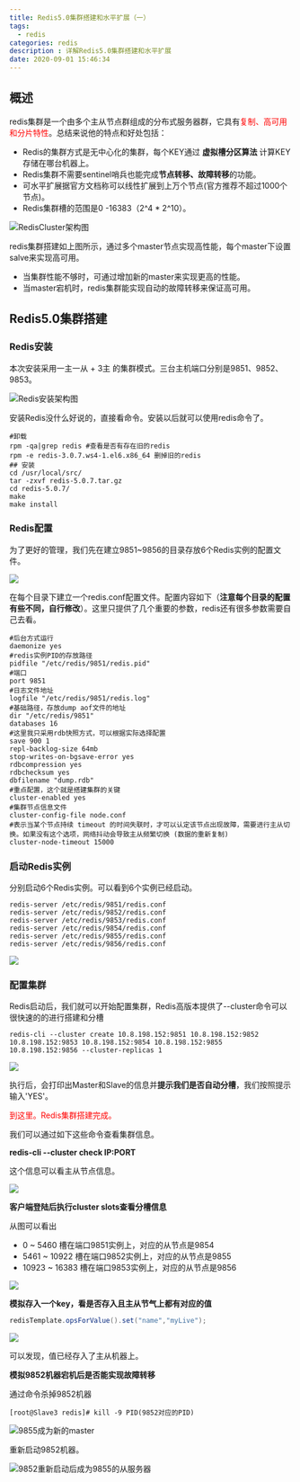 ```yaml
---
title: Redis5.0集群搭建和水平扩展（一）
tags:
  - redis
categories: redis
description : 详解Redis5.0集群搭建和水平扩展
date: 2020-09-01 15:46:34
---
```


## 概述

redis集群是一个由多个主从节点群组成的分布式服务器群，它具有<font color=red>复制、高可用和分片特性</font>。总结来说他的特点和好处包括：

- Redis的集群方式是无中心化的集群，每个KEY通过 **虚拟槽分区算法** 计算KEY存储在哪台机器上。
- Redis集群不需要sentinel哨兵也能完成**节点转移、故障转移**的功能。
- 可水平扩展据官方文档称可以线性扩展到上万个节点(官方推荐不超过1000个节点)。
- Redis集群槽的范围是0 -16383（2^4 * 2^10）。

![RedisCluster架构图](redis-cluster-build/1.png)
<!--more-->
redis集群搭建如上图所示，通过多个master节点实现高性能，每个master下设置salve来实现高可用。
- 当集群性能不够时，可通过增加新的master来实现更高的性能。
- 当master宕机时，redis集群能实现自动的故障转移来保证高可用。

## Redis5.0集群搭建

### Redis安装
本次安装采用一主一从 + 3主 的集群模式。三台主机端口分别是9851、9852、9853。

![Redis安装架构图](redis-cluster-build/2.png)

安装Redis没什么好说的，直接看命令。安装以后就可以使用redis命令了。

```shell
#卸载
rpm -qa|grep redis #查看是否有存在旧的redis
rpm -e redis-3.0.7.ws4-1.el6.x86_64 删掉旧的redis
## 安装
cd /usr/local/src/
tar -zxvf redis-5.0.7.tar.gz
cd redis-5.0.7/
make
make install
```
### Redis配置
为了更好的管理，我们先在建立9851~9856的目录存放6个Redis实例的配置文件。

![](redis-cluster-build/3.png)

在每个目录下建立一个redis.conf配置文件。配置内容如下（**注意每个目录的配置有些不同，自行修改**）。这里只提供了几个重要的参数，redis还有很多参数需要自己去看。
```shell
#后台方式运行
daemonize yes
#redis实例PID的存放路径
pidfile "/etc/redis/9851/redis.pid"
#端口
port 9851
#日志文件地址
logfile "/etc/redis/9851/redis.log"
#基础路径，存放dump aof文件的地址
dir "/etc/redis/9851"
databases 16
#这里我只采用rdb快照方式，可以根据实际选择配置
save 900 1
repl-backlog-size 64mb
stop-writes-on-bgsave-error yes
rdbcompression yes
rdbchecksum yes
dbfilename "dump.rdb"
#重点配置，这个就是搭建集群的关键
cluster-enabled yes
#集群节点信息文件
cluster-config-file node.conf
#表示当某个节点持续 timeout 的时间失联时，才可以认定该节点出现故障，需要进行主从切换。如果没有这个选项，网络抖动会导致主从频繁切换 (数据的重新复制)
cluster-node-timeout 15000
```
### 启动Redis实例
分别启动6个Redis实例。可以看到6个实例已经启动。

```shell
redis-server /etc/redis/9851/redis.conf
redis-server /etc/redis/9852/redis.conf
redis-server /etc/redis/9853/redis.conf
redis-server /etc/redis/9854/redis.conf
redis-server /etc/redis/9855/redis.conf
redis-server /etc/redis/9856/redis.conf
```

![](redis-cluster-build/4.png)

### 配置集群

Redis启动后，我们就可以开始配置集群，Redis高版本提供了--cluster命令可以很快速的的进行搭建和分槽

```shell
redis-cli --cluster create 10.8.198.152:9851 10.8.198.152:9852 10.8.198.152:9853 10.8.198.152:9854 10.8.198.152:9855 10.8.198.152:9856 --cluster-replicas 1
```

![](redis-cluster-build/5.png)

执行后，会打印出Master和Slave的信息并**提示我们是否自动分槽**，我们按照提示输入'YES'。

<font color=red>到这里。Redis集群搭建完成。</font>

我们可以通过如下这些命令查看集群信息。

**redis-cli --cluster check IP:PORT**

这个信息可以看主从节点信息。

![](redis-cluster-build/7.png)

**客户端登陆后执行cluster slots查看分槽信息**

从图可以看出

- 0 ~ 5460 槽在端口9851实例上，对应的从节点是9854
- 5461 ~ 10922 槽在端口9852实例上，对应的从节点是9855
- 10923 ~ 16383 槽在端口9853实例上，对应的从节点是9856

![](redis-cluster-build/6.png)

**模拟存入一个key，看是否存入且主从节气上都有对应的值**

```java
redisTemplate.opsForValue().set("name","myLive");
```

![](redis-cluster-build/8.png)

可以发现，值已经存入了主从机器上。

**模拟9852机器宕机后是否能实现故障转移**

通过命令杀掉9852机器

```shell
[root@Slave3 redis]# kill -9 PID(9852对应的PID)
```

![9855成为新的master](redis-cluster-build/9.png)

重新启动9852机器。

![9852重新启动后成为9855的从服务器](redis-cluster-build/10.png)